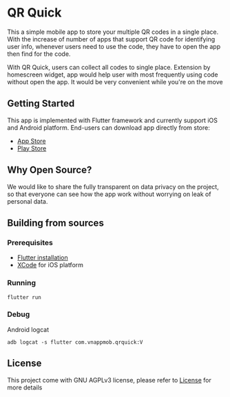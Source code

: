 # QR Quick

This a simple mobile app to store your multiple QR codes in a single place. 
With the increase of number of apps that support QR code for identifying user
info, whenever users need to use the code, they have to open the app then find
for the code. 

With QR Quick, users can collect all codes to single place. Extension by
homescreen widget, app would help user with most frequently using code without 
open the app. It would be very convenient while you're on the move

## Getting Started

This app is implemented with Flutter framework and currently support iOS and 
Android platform. End-users can download app directly from store:

- [App Store](https://apps.apple.com/app/id1589085179)
- [Play Store](https://play.google.com/store/apps/details?id=com.vnappmob.qrquick)

## Why Open Source?

We would like to share the fully transparent on data privacy on the project, 
so that everyone can see how the app work without worrying on leak of personal data.

## Building from sources

### Prerequisites 

- [Flutter installation](https://flutter.dev/docs/get-started/install)
- [XCode](https://developer.apple.com/xcode/) for iOS platform

### Running

```
flutter run
```

### Debug

Android logcat
```
adb logcat -s flutter com.vnappmob.qrquick:V
```

## License
This project come with GNU AGPLv3 license, please refer to [License](LICENSE) for more details
